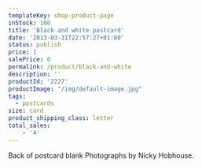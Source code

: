 ```yaml
---
templateKey: shop-product-page
inStock: 100
title: 'Black and white postcard'
date: '2013-03-31T22:57:27+01:00'
status: publish
price: 1
salePrice: 0
permalink: /product/black-and-white
description: ''
productId: '2227'
productImage: "/img/default-image.jpg"
tags:
  - postcards
size: card
product_shipping_class: letter
total_sales:
    - '4'
---
```

Back of postcard blank Photographs by Nicky Hobhouse.